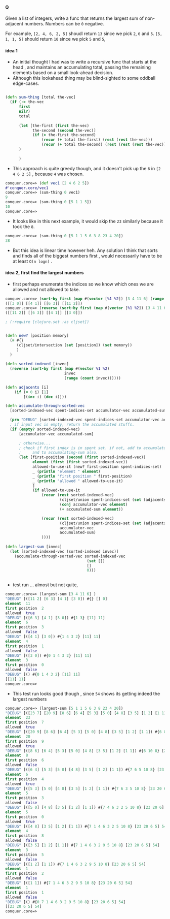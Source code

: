 #### Q
Given a list of integers, write a func that returns the largest sum of non-adjacent numbers. Numbers can be `0` negative.

For example, `[2, 4, 6, 2, 5]` shoudl return `13` since we pick `2`, `6` and `5`.  `[5, 1, 1, 5]` should return `10` since we pick `5` and `5`,

#### idea 1
* An initial thought I had was to write a recursive func that starts at the head , and maintains an accumulating total,
passing the remaining elements based on a small look-ahead decision.
* Although this lookahead thing may be blind-sighted to some oddball edge-cases. 
```clojure

(defn sum-thing [total the-vec]
  (if (-> the-vec
      first
      nil?)
      total
      
      (let [the-first (first the-vec)
            the-second (second the-vec)]
            (if (> the-first the-second)
                (recur (+ total the-first) (rest (rest the-vec)))
                (recur (+ total the-second) (rest (rest (rest the-vec))))))
      )
      
      )

```
* This approach is quite greedy though, and it doesn't pick up the `6` in `[2 4 6 2 5]` , because `4` was chosen.
```clojure
conquer.core=> (def vec1 [2 4 6 2 5])
#'conquer.core/vec1
conquer.core=> (sum-thing 0 vec1)
9
conquer.core=> (sum-thing 0 [5 1 1 5])
10
conquer.core=> 
```
* It looks like in this next example, it would skip the  `23`  similarly because it took the `8`. 
```clojure
conquer.core=> (sum-thing 0 [5 1 1 5 6 3 8 23 4 20])
38
```
* But this idea is linear time however heh.  Any solution I think that sorts and finds all of the biggest numbers first , 
would necessarily have to be at least `O(n logn)` . 

#### idea 2, first find the largest numbers
* first perhaps enumerate the indices so we know which ones we are allowed and not allowed to take.
```clojure
conquer.core=> (sort-by first (map #(vector [%1 %2]) [3 4 11 6] (range 4)))
([[3 0]] [[4 1]] [[6 3]] [[11 2]])
conquer.core=> (reverse (sort-by first (map #(vector [%1 %2]) [3 4 11 6] (range 4))))
([[11 2]] [[6 3]] [[4 1]] [[3 0]])
```

```clojure
; (:require [clojure.set :as cljset])


(defn new? [position memory]
  (= #{}
     (cljset/intersection (set [position]) (set memory))  
     )
  )
  
(defn sorted-indexed [invec]
  (reverse (sort-by first (map #(vector %1 %2)
                          invec
                          (range (count invec))))))

(defn adjacents [i]
    (if (= 0 i) [1]
        [(inc i) (dec i)]))

(defn accumulate-through-sorted-vec
  [sorted-indexed-vec spent-indices-set accumulator-vec accumulated-sum]

  (prn "DEBUG" [sorted-indexed-vec spent-indices-set accumulator-vec accumulated-sum])
  ; if input vec is empty, return the accumulated stuffs.
  (if (empty? sorted-indexed-vec)
      [accumulator-vec accumulated-sum]

      ; otherwise...
      ; check if first index is in spent set. if not, add to accumulator
      ;     and to accumulating-sum also.
      (let [first-position (second (first sorted-indexed-vec))
            element (first (first sorted-indexed-vec))
            allowed-to-use-it (new? first-position spent-indices-set)
            _ (println "element " element)
            _ (println "first position " first-position)
            _ (println "allowed " allowed-to-use-it)
            ]
            (if allowed-to-use-it
                (recur (rest sorted-indexed-vec)
                        (cljset/union spent-indices-set (set (adjacents first-position)) )
                        (conj accumulator-vec element)
                        (+ accumulated-sum element))

                (recur (rest sorted-indexed-vec)
                        (cljset/union spent-indices-set (set (adjacents first-position)) )
                        accumulator-vec
                        accumulated-sum)
                ))))
  
(defn largest-sum [invec]
  (let [sorted-indexed-vec (sorted-indexed invec)]
    (accumulate-through-sorted-vec sorted-indexed-vec
                                    (set [])
                                    []
                                    0)))
    
```

* test run ... almost but not quite, 
```clojure
conquer.core=> (largest-sum [3 4 11 6] )
"DEBUG" [([11 2] [6 3] [4 1] [3 0]) #{} [] 0]
element  11
first position  2
allowed  true
"DEBUG" [([6 3] [4 1] [3 0]) #{1 3} [11] 11]
element  6
first position  3
allowed  false
"DEBUG" [([4 1] [3 0]) #{1 4 3 2} [11] 11]
element  4
first position  1
allowed  false
"DEBUG" [([3 0]) #{0 1 4 3 2} [11] 11]
element  3
first position  0
allowed  false
"DEBUG" [() #{0 1 4 3 2} [11] 11]
[[11] 11]
conquer.core=> 

```
* This test run looks good though , since `54` shows its getting indeed the largest numbers
```clojure
conquer.core=> (largest-sum [5 1 1 5 6 3 8 23 4 20])
"DEBUG" [([23 7] [20 9] [8 6] [6 4] [5 3] [5 0] [4 8] [3 5] [1 2] [1 1]) #{} [] 0]
element  23
first position  7
allowed  true
"DEBUG" [([20 9] [8 6] [6 4] [5 3] [5 0] [4 8] [3 5] [1 2] [1 1]) #{6 8} [23] 23]
element  20
first position  9
allowed  true
"DEBUG" [([8 6] [6 4] [5 3] [5 0] [4 8] [3 5] [1 2] [1 1]) #{6 10 8} [23 20] 43]
element  8
first position  6
allowed  false
"DEBUG" [([6 4] [5 3] [5 0] [4 8] [3 5] [1 2] [1 1]) #{7 6 5 10 8} [23 20] 43]
element  6
first position  4
allowed  true
"DEBUG" [([5 3] [5 0] [4 8] [3 5] [1 2] [1 1]) #{7 6 3 5 10 8} [23 20 6] 49]
element  5
first position  3
allowed  false
"DEBUG" [([5 0] [4 8] [3 5] [1 2] [1 1]) #{7 4 6 3 2 5 10 8} [23 20 6] 49]
element  5
first position  0
allowed  true
"DEBUG" [([4 8] [3 5] [1 2] [1 1]) #{7 1 4 6 3 2 5 10 8} [23 20 6 5] 54]
element  4
first position  8
allowed  false
"DEBUG" [([3 5] [1 2] [1 1]) #{7 1 4 6 3 2 9 5 10 8} [23 20 6 5] 54]
element  3
first position  5
allowed  false
"DEBUG" [([1 2] [1 1]) #{7 1 4 6 3 2 9 5 10 8} [23 20 6 5] 54]
element  1
first position  2
allowed  false
"DEBUG" [([1 1]) #{7 1 4 6 3 2 9 5 10 8} [23 20 6 5] 54]
element  1
first position  1
allowed  false
"DEBUG" [() #{0 7 1 4 6 3 2 9 5 10 8} [23 20 6 5] 54]
[[23 20 6 5] 54]
conquer.core=> 
```
